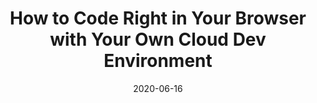 ---
title: "How to Code Right in Your Browser with Your Own Cloud Dev Environment"
date: "2020-06-16"
link: "https://www.freecodecamp.org/news/learn-programming-in-your-browser-the-right-way/"
---